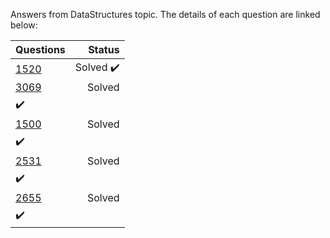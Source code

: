 Answers from DataStructures topic. The details of each question are linked below:

| Questions | Status                              |
|-----------|-----------------------------------------------------------------------------------------------:| 
| [1520](https://www.beecrowd.com.br/judge/en/problems/view/1520)      | Solved :heavy_check_mark:           |
| [3069](https://www.beecrowd.com.br/judge/en/problems/view/3069)      | Solved 
:heavy_check_mark:           |
| [1500](https://www.beecrowd.com.br/judge/en/problems/view/1500)      | Solved 
:heavy_check_mark:           |
| [2531](https://www.beecrowd.com.br/judge/en/problems/view/2531)      | Solved 
:heavy_check_mark:           |
| [2655](https://www.beecrowd.com.br/judge/en/problems/view/2655)      | Solved 
:heavy_check_mark:           |
